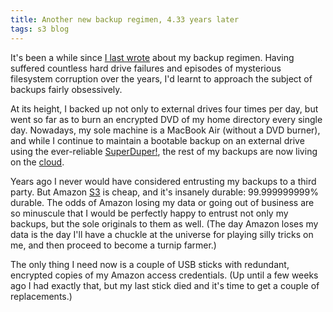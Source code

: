 ```yaml
---
title: Another new backup regimen, 4.33 years later
tags: s3 blog
---
```


It's been a while since [I last wrote](http://wincent.dev/a/about/wincent/weblog/archives/2007/07/new_backup_regi.php) about my backup regimen. Having suffered countless hard drive failures and episodes of mysterious filesystem corruption over the years, I'd learnt to approach the subject of backups fairly obsessively.

At its height, I backed up not only to external drives four times per day, but went so far as to burn an encrypted DVD of my home directory every single day. Nowadays, my sole machine is a MacBook Air (without a DVD burner), and while I continue to maintain a bootable backup on an external drive using the ever-reliable [SuperDuper!](/wiki/SuperDuper%21), the rest of my backups are now living on the [cloud](/wiki/cloud).

Years ago I never would have considered entrusting my backups to a third party. But Amazon [S3](/wiki/S3) is cheap, and it's insanely durable: 99.999999999% durable. The odds of Amazon losing my data or going out of business are so minuscule that I would be perfectly happy to entrust not only my backups, but the sole originals to them as well. (The day Amazon loses my data is the day I'll have a chuckle at the universe for playing silly tricks on me, and then proceed to become a turnip farmer.)

The only thing I need now is a couple of USB sticks with redundant, encrypted copies of my Amazon access credentials. (Up until a few weeks ago I had exactly that, but my last stick died and it's time to get a couple of replacements.)
